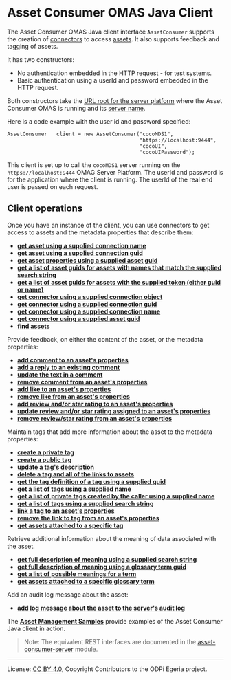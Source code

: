 <!-- SPDX-License-Identifier: CC-BY-4.0 -->
<!-- Copyright Contributors to the ODPi Egeria project. -->

# Asset Consumer OMAS Java Client

The Asset Consumer OMAS Java client interface `AssetConsumer`  supports the creation of
[connectors](https://egeria-project.org/concepts/connector) to access
[assets](https://egeria-project.org/concepts/asset).  It also supports feedback and tagging of assets.

It has two constructors:

* No authentication embedded in the HTTP request - for test systems.
* Basic authentication using a userId and password embedded in the HTTP request.

Both constructors take the [URL root for the server platform](https://egeria-project.org/concepts/platform-url-root/)
where the Asset Consumer OMAS is running and its [server name](https://egeria-project.org/concepts/server-name/).

Here is a code example with the user id and password specified:

```
AssetConsumer   client = new AssetConsumer("cocoMDS1",
                                           "https://localhost:9444",
                                           "cocoUI",
                                           "cocoUIPassword");
```

This client is set up to call the `cocoMDS1` server running on the `https://localhost:9444`
OMAG Server Platform.  The userId and password is for the application
where the client is running.  The userId of the real end user is passed
on each request.

## Client operations

Once you have an instance of the client, you can use connectors to get access to assets and the
metadata properties that describe them: 

* [**get asset using a supplied connection name**](get-asset-for-connection-name-with-java.md)
* [**get asset using a supplied connection guid**](get-asset-for-connection-guid-with-java.md)
* [**get asset properties using a supplied asset guid**](get-asset-properties-with-java.md)
* [**get a list of asset guids for assets with names that match the supplied search string**](get-asset-list-by-name-with-java.md)
* [**get a list of asset guids for assets with the supplied token (either guid or name)**](get-asset-list-by-token-with-java.md)
* [**get connector using a supplied connection object**](get-connector-by-connection-with-java.md)
* [**get connector using a supplied connection guid**](get-connector-by-guid-with-java.md)
* [**get connector using a supplied connection name**](get-connector-by-name-with-java.md)
* [**get connector using a supplied asset guid**](get-connector-by-asset-guid-with-java.md)
* [**find assets**](find-assets-with-java.md)

Provide feedback, on either the content of the asset, or the metadata properties:

* [**add comment to an asset's properties**](add-comment-to-asset-with-java.md)
* [**add a reply to an existing comment**](add-comment-reply-with-java.md)
* [**update the text in a comment**](update-comment-with-java.md)
* [**remove comment from an asset's properties**](remove-comment-from-asset-with-java.md)
* [**add like to an asset's properties**](add-like-to-asset-with-java.md)
* [**remove like from an asset's properties**](remove-like-from-asset-with-java.md)
* [**add review and/or star rating to an asset's properties**](add-review-to-asset-with-java.md)
* [**update review and/or star rating assigned to an asset's properties**](find-tags-with-java.md)
* [**remove review/star rating from an asset's properties**](remove-review-from-asset-with-java.md)

Maintain tags that add more information about the asset to the metadata properties:

* [**create a private tag**](create-private-tag-with-java.md)
* [**create a public tag**](create-public-tag-with-java.md)
* [**update a tag's description**](update-tag-description-with-java.md)
* [**delete a tag and all of the links to assets**](delete-tag-with-java.md)
* [**get the tag definition of a tag using a supplied guid**](get-tag-with-java.md)
* [**get a list of tags using a supplied name**](get-tags-by-name-with-java.md)
* [**get a list of private tags created by the caller using a supplied name**](get-tags-by-name-with-java.md)
* [**get a list of tags using a supplied search string**](find-tags-with-java.md)
* [**link a tag to an asset's properties**](add-tag-to-asset-with-java.md)
* [**remove the link to tag from an asset's properties**](remove-tag-from-asset-with-java.md)
* [**get assets attached to a specific tag**](get-assets-by-tag-with-java.md)

Retrieve additional information about the meaning of data associated with the asset.

* [**get full description of meaning using a supplied search string**](get-meaning-by-name-with-java.md)
* [**get full description of meaning using a glossary term guid**](get-meaning-with-java.md)
* [**get a list of possible meanings for a term**](find-meanings-with-java.md)
* [**get assets attached to a specific glossary term**](get-assets-by-meaning-with-java.md)

Add an audit log message about the asset:

* [**add log message about the asset to the server's audit log**](add-log-message-to-asset-with-java.md)

The [**Asset Management Samples**](../../../../../../../open-metadata-resources/open-metadata-samples/access-services-samples/asset-management-samples)
provide examples of the Asset Consumer Java client in action.

> Note: The equivalent REST interfaces are documented in the
[asset-consumer-server](../../../../asset-consumer-server/docs/user)
module.

----
License: [CC BY 4.0](https://creativecommons.org/licenses/by/4.0/),
Copyright Contributors to the ODPi Egeria project.
